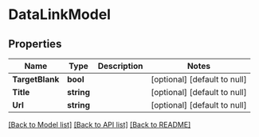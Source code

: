 # DataLinkModel

## Properties
Name | Type | Description | Notes
------------ | ------------- | ------------- | -------------
**TargetBlank** | **bool** |  | [optional] [default to null]
**Title** | **string** |  | [optional] [default to null]
**Url** | **string** |  | [optional] [default to null]

[[Back to Model list]](../README.md#documentation-for-models) [[Back to API list]](../README.md#documentation-for-api-endpoints) [[Back to README]](../README.md)



